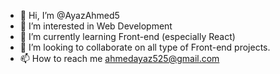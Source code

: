 - 👋 Hi, I’m @AyazAhmed5
- 👀 I’m interested in Web Development
- 🌱 I’m currently learning Front-end (especially React)
- 💞️ I’m looking to collaborate on all type of Front-end projects.
- 📫 How to reach me ahmedayaz525@gmail.com

<!---
AyazAhmed5/AyazAhmed5 is a ✨ special ✨ repository because its `README.md` (this file) appears on your GitHub profile.
You can click the Preview link to take a look at your changes.
--->
